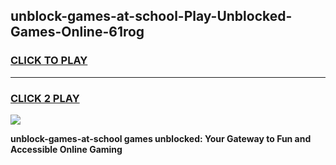 
## unblock-games-at-school-Play-Unblocked-Games-Online-61rog
<h3>
<a href="https://premium76.site?title=unblock-games-at-school&ref=24A">CLICK TO PLAY</a></h3>
<hr>

<h3>
<a href="https://premium76.site?title=unblock-games-at-school&ref=24A">CLICK 2 PLAY</a>
  
</h3>

<a href="https://premium76.site?title=unblock-games-at-school&ref=24A"><img src="https://clearcache.store/games.png"></a>


**unblock-games-at-school games unblocked: Your Gateway to Fun and Accessible Online Gaming**

